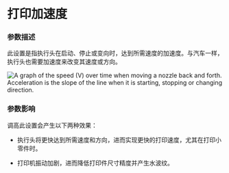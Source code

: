 打印加速度
====
### **参数描述**
此设置是指执行头在启动、停止或变向时，达到所需速度的加速度。与汽车一样，执行头也需要加速度来改变其速度或方向。

![A graph of the speed (V) over time when moving a nozzle back and forth. Acceleration is the slope of the line when it is starting, stopping or changing direction.](../images/velocity_acceleration_jerk.svg)

### **参数影响**
调高此设置会产生以下两种效果：
* 执行头将更快达到所需速度和方向，进而实现更快的打印速度，尤其在打印小零件时。

* 打印机振动加剧，进而降低打印件尺寸精度并产生水波纹。
